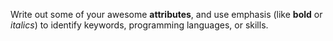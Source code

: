 Write out some of your awesome **attributes**, and use emphasis (like **bold** or *italics*) to identify keywords, programming languages, or skills. 
